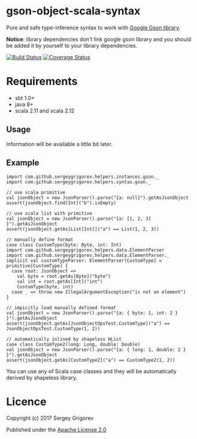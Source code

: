 # gson-object-scala-syntax

Pure and safe type-inference syntax to work 
with [Google Gson library](com.google.gson.JsonObject).

**Notice**: library dependencies don't link google gson library and
you should be added it by yourself to your library dependencies.

[![Build Status](https://travis-ci.org/SergeyGrigorev/gson-object-scala-syntax.svg?branch=master)](https://travis-ci.org/SergeyGrigorev/gson-object-scala-syntax)
[![Coverage Status](https://coveralls.io/repos/github/SergeyGrigorev/gson-object-scala-syntax/badge.svg?branch=master)](https://coveralls.io/github/SergeyGrigorev/gson-object-scala-syntax?branch=master)

# Requirements
*  sbt 1.0+
* java 8+
* scala 2.11 and scala 2.12

## Usage
Information will be available a little bit later.

## Example
```
import com.github.sergeygrigorev.helpers.instances.gson._
import com.github.sergeygrigorev.helpers.syntax.gson._

// use scala primitive
val jsonObject = new JsonParser().parse("{a: null}").getAsJsonObject
assert(jsonObject.find[Int]("b").isEmpty)

// use scala list with primitive
val jsonObject = new JsonParser().parse("{a: [1, 2, 3] }").getAsJsonObject
assert(jsonObject.getAs[List[Int]]("a") == List(1, 2, 3))

// manually define format
case class CustomType(byte: Byte, int: Int)
import com.github.sergeygrigorev.helpers.data.ElementParser
import com.github.sergeygrigorev.helpers.data.ElementParser._
implicit val customTypeParser: ElementParser[CustomType] = primitive[CustomType] {
  case root: JsonObject =>
    val byte = root.getAs[Byte]("byte")
    val int = root.getAs[Int]("int")
    CustomType(byte, int)
  case _ => throw new IllegalArgumentException("is not an element")
}

// impicitly load manually defined format
val jsonObject = new JsonParser().parse("{a: { byte: 1, int: 2 } }").getAsJsonObject
assert(jsonObject.getAs[JsonObjectOpsTest.CustomType]("a") == JsonObjectOpsTest.CustomType(1, 2))

// automatically inlined by shapeless HList
case class CustomType2(long: Long, double: Double)
val jsonObject = new JsonParser().parse("{a: { long: 1, double: 2 } }").getAsJsonObject
assert(jsonObject.getAs[CustomType2]("a") == CustomType2(1, 2))
```

You can use any of Scala case classes and they will be
automatically derived by shapeless library.

# Licence

Copyright (c) 2017 Sergey Grigorev

Published under the [Apache License 2.0](http://www.apache.org/licenses/LICENSE-2.0.txt)